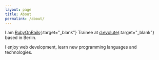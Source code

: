 ```yaml
---
layout: page
title: About
permalink: /about/
---
```


I am [RubyOnRails](http://rubyonrails.org/){:target="_blank"} Trainee at [d:evolute](http://devolute.org/en/service){:target="_blank"} based in Berlin.

I enjoy web development, learn new programming languages and technologies.
